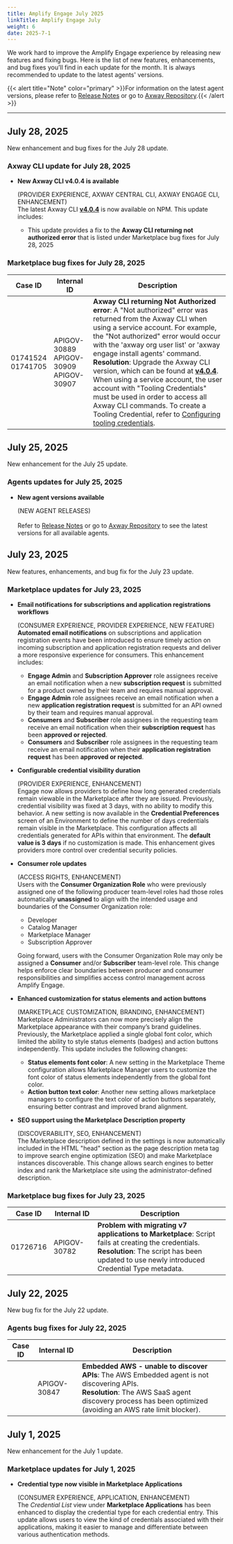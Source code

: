 ```yaml
---
title: Amplify Engage July 2025
linkTitle: Amplify Engage July
weight: 6
date: 2025-7-1
---
```

We work hard to improve the Amplify Engage experience by releasing new features and fixing bugs. Here is the list of new features, enhancements, and bug fixes you’ll find in each update for the month. It is always recommended to update to the latest agents' versions.

{{< alert title="Note" color="primary" >}}For information on the latest agent versions, please refer to [Release Notes](/docs/amplify_relnotes) or go to [Axway Repository](https://repository.axway.com/catalog?q=agents).{{< /alert >}}

---

## July 28, 2025

New enhancement and bug fixes for the July 28 update.

### Axway CLI update for July 28, 2025

* **New Axway CLI v4.0.4 is available**

   (PROVIDER EXPERIENCE, AXWAY CENTRAL CLI, AXWAY ENGAGE CLI, ENHANCEMENT)</br>
   The latest Axway CLI **[v4.0.4](https://www.npmjs.com/package/@axway/axway/v/4.0.4)** is now available on NPM. This update includes:
  
    * This update provides a fix to the **Axway CLI returning not authorized error** that is listed under Marketplace bug fixes for July 28, 2025

### Marketplace bug fixes for July 28, 2025

| Case ID | Internal ID | Description |
|-------------|--------------|---------------------------------------------------|
| 01741524 <br/>01741705 | APIGOV-30889 <br/>APIGOV-30909 <br/>APIGOV-30907 | **Axway CLI returning Not Authorized error**:  A "Not authorized" error was returned from the Axway CLI when using a service account. For example, the "Not authorized" error would occur with the 'axway org user list' or 'axway engage install agents' command. <br/>**Resolution**: Upgrade the Axway CLI version, which can be found at **[v4.0.4](https://www.npmjs.com/package/axway/v/4.0.4)**.  When using a service account, the user account with "Tooling Credentials" must be used in order to access all Axway CLI commands. To create a Tooling Credential, refer to [Configuring tooling credentials](https://docs.axway.com/bundle/platform-management/page/docs/management_guide/configuring_and_managing_identity_providers/configuring_tooling_credentials/index.html). |

## July 25, 2025

New enhancement for the July 25 update.

### Agents updates for July 25, 2025

* **New agent versions available**

  (NEW AGENT RELEASES)</br>  
  Refer to [Release Notes](https://docs.axway.com/bundle/amplify-central/page/docs/amplify_relnotes/index.html) or go to [Axway Repository](https://repository.axway.com/catalog?q=agents) to see the latest versions for all available agents.

## July 23, 2025

New features, enhancements, and bug fix for the July 23 update.

### Marketplace updates for July 23, 2025

* **Email notifications for subscriptions and application registrations workflows**

  (CONSUMER EXPERIENCE, PROVIDER EXPERIENCE, NEW FEATURE)</br>
  **Automated email notifications** on subscriptions and application registration events have been introduced to ensure timely action on incoming subscription and application registration requests and deliver a more responsive experience for consumers. This enhancement includes:
  
    * **Engage Admin** and **Subscription Approver** role assignees receive an email notification when a new **subscription request** is submitted for a product owned by their team and requires manual approval.
    * **Engage Admin** role assignees receive an email notification when a new **application registration request** is submitted for an API owned by their team and requires manual approval.
    * **Consumers** and **Subscriber** role assignees in the requesting team receive an email notification when their **subscription request** has been **approved or rejected**.
    * **Consumers** and **Subscriber** role assignees in the requesting team receive an email notification when their **application registration request** has been **approved or rejected**.

* **Configurable credential visibility duration**

  (PROVIDER EXPERIENCE, ENHANCEMENT)</br>
  Engage now allows providers to define how long generated credentials remain viewable in the Marketplace after they are issued. Previously, credential visibility was fixed at 3 days, with no ability to modify this behavior. A new setting is now available in the **Credential Preferences** screen of an Environment to define the number of days credentials remain visible in the Marketplace. This configuration affects all credentials generated for APIs within that environment. The **default value is 3 days** if no customization is made. This enhancement gives providers more control over credential security policies.

* **Consumer role updates**

  (ACCESS RIGHTS, ENHANCEMENT)  
  Users with the **Consumer Organization Role** who were previously assigned one of the following producer team-level roles had those roles automatically **unassigned** to align with the intended usage and boundaries of the Consumer Organization role:

    * Developer
    * Catalog Manager
    * Marketplace Manager
    * Subscription Approver

  Going forward, users with the Consumer Organization Role may only be assigned a **Consumer** and/or **Subscriber** team-level role. This change helps enforce clear boundaries between producer and consumer responsibilities and simplifies access control management across Amplify Engage.

* **Enhanced customization for status elements and action buttons**

  (MARKETPLACE CUSTOMIZATION, BRANDING, ENHANCEMENT)</br>
  Marketplace Administrators can now more precisely align the Marketplace appearance with their company’s brand guidelines. Previously, the Marketplace applied a single global font color, which limited the ability to style status elements (badges) and action buttons independently. This update includes the following changes:

    * **Status elements font color**: A new setting in the Marketplace Theme configuration allows Marketplace Manager users to customize the font color of status elements independently from the global font color.
    * **Action button text color**: Another new setting allows marketplace managers to configure the text color of action buttons separately, ensuring better contrast and improved brand alignment.

* **SEO support using the Marketplace Description property**

  (DISCOVERABILITY, SEO, ENHANCEMENT)</br>
  The Marketplace description defined in the settings is now automatically included in the HTML "head" section as the page description meta tag to improve search engine optimization (SEO) and make Marketplace instances discoverable. This change allows search engines to better index and rank the Marketplace site using the administrator-defined description.
  
### Marketplace bug fixes for July 23, 2025

| Case ID | Internal ID | Description |
|-------------|--------------|---------------------------------------------------|
| 01726716 | APIGOV-30782 | **Problem with migrating v7 applications to Marketplace**: Script fails at creating the credentials. <br/>**Resolution**: The script has been updated to use newly introduced Credential Type metadata.|

## July 22, 2025

New bug fix for the July 22 update.

### Agents bug fixes for July 22, 2025

| Case ID | Internal ID | Description |
|-------------|--------------|---------------------------------------------------|
|  | APIGOV-30847 | **Embedded AWS - unable to discover APIs**: The AWS Embedded agent is not discovering APIs. <br/>**Resolution**: The AWS SaaS agent discovery process has been optimized (avoiding an AWS rate limit blocker). |

## July 1, 2025

New enhancement for the July 1 update.

### Marketplace updates for July 1, 2025

* **Credential type now visible in Marketplace Applications**

  (CONSUMER EXPERIENCE, APPLICATION, ENHANCEMENT)</br>
  The *Credential List* view under **Marketplace Applications** has been enhanced to display the credential type for each credential entry. This update allows users to view the kind of credentials associated with their applications, making it easier to manage and differentiate between various authentication methods.
